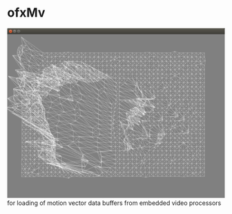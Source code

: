 ofxMv
=====
![ofxMV](/example.png?raw=true "jan 20")
for loading of motion vector data buffers from embedded video processors 

